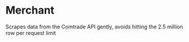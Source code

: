 # Merchant
Scrapes data from the Comtrade API gently, avoids hitting the 2.5 million row per request limit
